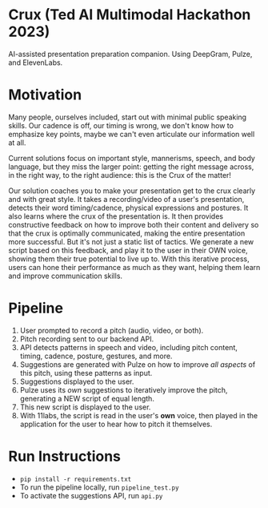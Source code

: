 # Crux (Ted AI Multimodal Hackathon 2023)
AI-assisted presentation preparation companion. Using DeepGram, Pulze, and ElevenLabs.

# Motivation
Many people, ourselves included, start out with minimal public speaking skills. Our cadence is off, our timing is wrong, we don't know how to emphasize key points, maybe we can't even articulate our information well at all. 

Current solutions focus on important style, mannerisms, speech, and body language, but they miss the larger point: getting the right message across, in the right way, to the right audience: this is the Crux of the matter!

Our solution coaches you to make your presentation get to the crux clearly and with great style. It takes a recording/video of a user's presentation, detects their word timing/cadence, physical expressions and postures. It also learns where the crux of the presentation is. It then provides constructive feedback on how to improve both their content and delivery so that the crux is optimally communicated, making the entire presentation more successful. But it's not just a static list of tactics. We generate a new script based on this feedback, and play it to the user in their OWN voice, showing them their true potential to live up to. With this iterative process, users can hone their performance as much as they want, helping them learn and improve communication skills.

# Pipeline
1. User prompted to record a pitch (audio, video, or both).
2. Pitch recording sent to our backend API.
3. API detects patterns in speech and video, including pitch content, timing, cadence, posture, gestures, and more.
4. Suggestions are generated with Pulze on how to improve *all aspects* of this pitch, using these patterns as input.
5. Suggestions displayed to the user.
6. Pulze uses its *own* suggestions to iteratively improve the pitch, generating a NEW script of equal length.
7. This new script is displayed to the user.
8. With 11labs, the script is read in the user's **own** voice, then played in the application for the user to 
hear how to pitch it themselves. 

# Run Instructions
* `pip install -r requirements.txt`
* To run the pipeline locally, run `pipeline_test.py`
* To activate the suggestions API, run `api.py`